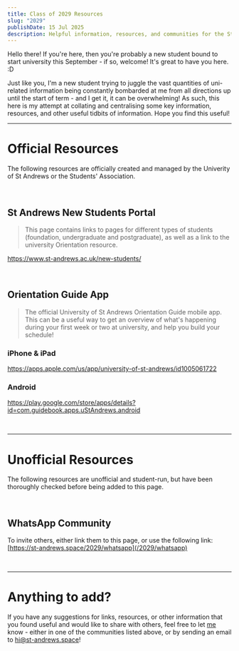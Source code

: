 ```yaml
---
title: Class of 2029 Resources
slug: "2029"
publishDate: 15 Jul 2025
description: Helpful information, resources, and communities for the St Andrews Class of 2029.
---
```


Hello there! If you're here, then you're probably a new student bound to start university this September - if so, welcome! It's great to have you here. :D

Just like you, I'm a new student trying to juggle the vast quantities of uni-related information being constantly bombarded at me from all directions up until the start of term - and I get it, it can be overwhelming! As such, this here is my attempt at collating and centralising some key information, resources, and other useful tidbits of information. Hope you find this useful!

---

# Official Resources

The following resources are officially created and managed by the Univerity of St Andrews or the Students' Association.

<br>

## St Andrews New Students Portal

> This page contains links to pages for different types of students (foundation, undergraduate and postgraduate), as well as a link to the university Orientation resource.

https://www.st-andrews.ac.uk/new-students/

<br>

<!--
## Students' Association Freshers' Week

> Please note that a University of St Andrews account login is needed to access this resource.

https://www.yourunion.net/freshers/freshers-week/

⚠️ The above link takes you to the **official St Andrews Students' Union website**. There are a number of scams being perpetuated which attempt to sell you tickets from other platforms, especially **Fatsoma** - be **incredibly vigilant** against these! For more information and advice on this, check out the [Scam Advice for Freshers](scam-advice) page.
-->

## Orientation Guide App

> The official University of St Andrews Orientation Guide mobile app. This can be a useful way to get an overview of what's happening during your first week or two at university, and help you build your schedule!

### iPhone & iPad
https://apps.apple.com/us/app/university-of-st-andrews/id1005061722

### Android
https://play.google.com/store/apps/details?id=com.guidebook.apps.uStAndrews.android

<br>

---

# Unofficial Resources

The following resources are unofficial and student-run, but have been thoroughly checked before being added to this page.

<br>

## WhatsApp Community

To invite others, either link them to this page, or use the following link:
[https://st-andrews.space/2029/whatsapp](/2029/whatsapp)

<br>

---

# Anything to add?

If you have any suggestions for links, resources, or other information that you found useful and would like to share with others, feel free to let [me](https://thatother.dev) know - either in one of the communities listed above, or by sending an email to [hi@st-andrews.space](mailto:hi@st-andrews.space)!
